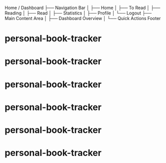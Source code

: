 Home / Dashboard
├── Navigation Bar
│   ├── Home
│   ├── To Read
│   ├── Reading
│   ├── Read
│   ├── Statistics
│   ├── Profile
│   └── Logout
├── Main Content Area
│   ├── Dashboard Overview
│   └── Quick Actions
Footer
# personal-book-tracker
# personal-book-tracker
# personal-book-tracker
# personal-book-tracker
# personal-book-tracker
# personal-book-tracker

